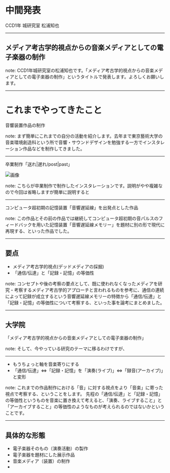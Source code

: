 # 中間発表

CCD1年 城研究室 松浦知也

<!--卒制までで1分　大学院概要で一分　6月ライブで一分　これからので合計2分-->

---

## メディア考古学的視点からの音楽メディアとしての電子楽器の制作

note:
CCD1年城研究室の松浦知也です。「メディア考古学的視点からの音楽メディアとしての電子楽器の制作」というタイトルで発表します。よろしくお願いします。

---

# これまでやってきたこと

音響装置作品の制作

note:
まず簡単にこれまでの自分の活動を紹介します。去年まで東京藝術大学の音楽環境創造科という所で音響・サウンドデザインを勉強する一方でインスタレーション作品などを制作してきました。

---

卒業制作「送れ|遅れ/post|past」

![画像]()

note:
こちらが卒業制作で制作したインスタレーションです。説明がやや複雑なので今回は省略しますが簡単に説明すると

---

コンピュータ超初期の記憶装置「音響遅延線」を出発点とした作品

note:
この作品とその前の作品では継続してコンピュータ超初期の音パルスのフィードバックを用いた記憶装置「音響遅延線メモリー」を題材に別の形で現代に再現する、といった作品でした。

---

## 要点

- メディア考古学的視点(デッドメディアの採掘)
- 「通信/伝達」と「記録・記憶」の等価性

note:
コンセプトや後の考察の要点として、既に使われなくなったメディアを研究・考察するメディア考古学的アプローチと言われるものを参考に、通信の連続によって記録が成立するという音響遅延線メモリーの特徴から「通信/伝達」と「記録・記憶」の等価性について考察する、といった事を論考にまとめました。

---

## 大学院

「メディア考古学的視点からの音楽メディアとしての電子楽器の制作」

note:
そして、今やっている研究のテーマに移るわけですが、

---

- もうちょっと軸を音楽寄りにする
- 「通信/伝達」⇔「記録・記憶」を「演奏(ライブ)」⇔「録音(アーカイブ)」と変形

note:
これまでの作品制作における「音」に対する視点をより「音楽」に寄った視点で考察する、ということをします。
先程の「通信/伝達」と「記録・記憶」の等価性というものを音楽に置き換えて考えると、「演奏、ライブすること」と「アーカイブすること」の等価性のようなものが考えられるのではないかということです。

---

## 具体的な形態

- 電子楽器そのもの（演奏活動）の製作
- 電子楽器を題材にした展示作品
- 音楽メディア（装置）の制作
- <!--（音楽プログラミング言語の制作？）
-->

note:
といってもかなり抽象的だと思うので具体的に進行しようとしているものを挙げます。一つは「楽器」を音楽の保存の一形態として捉えるという視点です。もう一つは「音楽メディア」ですが、こちらは再生装置を一体化した音楽メディアの形態ということを考え、それらと楽器の連続性について考察します。

もう一つはまだ実現するか未定ですが、音楽プログラミング言語においてライブを考慮した様々な言語が登場しているものの、アーカイブ、楽譜の延長としての音楽プログラミング言語を制作できないかというものです。

---

## 現状報告

note:
ここからは4月から現在までの活動を報告します。

---

## 6月 ライブ@つくると！in多次元

![ライブ画像、動画？]()

note:
6月頭に多次元ホールでライブを行いました。

---

## 何をやったのか？

- ミキサー+マイク+スピーカーのみでのフィードバックを主にした演奏
- 要点:歪・EQ・遅延・フィードバックの4要素

note:
ここでやったことは、マイク・スピーカー・ミキサーでのフィードバックループを用いたパフォーマンスでした。
ただ単にハウリングを起こすだけではなく、ミキサーのEQを調整することによってビートのある音を作ったり、金管楽器に近い音色を出したりすることが可能、といったシステムでした。

---

## 今後の予定

### 展示作品制作(10月)

「抽象的な物理モデル楽器」をテーマに制作
Whirlwindというメタ物理モデリング楽器をベースにマイク＋スピーカー＋幾つかの回路で物理化
要点：物理モデルの1手法、ウェーブガイドモデルは歪・EQ・遅延・フィードバックの4要素が肝である
→6月のライブシステムと共通

note:
10月末に奈良で展示をすることが決まっていて、そこでは「抽象的な物理モデル楽器」をテーマに制作をしようとしています。
物理モデリング合成の初期に、フルートとクラリネットとトランペットを合体させたようなメタ物理モデリング楽器というのを参照して、それを6月でやったライブのシステムをベースに実際のマイクやスピーカーなどで構成し、さらに別のシステムとして発展させていく、というような事を考えています。

### ミニマルDIY音楽プレイヤー
マイコン+電源+microSDのみで作るオーディオプレーヤー
DAC無しでもDSDに予め変換すれば再生できる
要点：再生装置と音楽メディアの機能が一体化している、かつその中で最安＆誰でも作れるを目指す

note:
こちらはもう一つ現在進行中ですが、再生装置と一体化した音楽メディアを作るという部分で、マイコンとSDカードと電源だけで作るDIYオーディオプレーヤーを制作しています。マイコンは出力が2値のものを使いますが予めデータをDSDのような1bit形式に変換して再生することでマイコンから直接出力するというものです。誰でも簡単に作れて、再生装置付きメディアとしてはかなり安価に、かつオープンソースハードウェア的な展開ができたら理想・・・と思ってますが、とりあえず自分で作った音楽とかを入れて売ってみたいと思っています。
現在技術的には可能そうになってきたので夏中にプロトタイプ終わらせたいと思っています。
（DSDに変換するエンコーダは出来た、SDカードからの読み込みのスピードが間に合うかが肝になりそう）

---

## 課題

- メディア考古学的視点はどのくらい古くなくても適用できるのか（物理モデルって90年代だけど）
